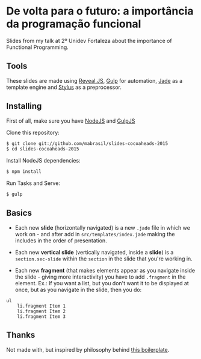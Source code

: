 # De volta para o futuro: a importância da programação funcional

Slides from my talk at 2º Unidev Fortaleza about the importance of Functional Programming.

## Tools

These slides are made using [Reveal.JS](http://lab.hakim.se/reveal-js/), [Gulp](http://gulpjs.com/) for
automation, [Jade](http://jade-lang.com/) as a template engine and [Stylus](http://learnboost.github.io/stylus/)
as a preprocessor.

## Installing

First of all, make sure you have [NodeJS](http://nodejs.org/) and [GulpJS](http://gulpjs.com/)

Clone this repository:

```sh
$ git clone git://github.com/mabrasil/slides-cocoaheads-2015
$ cd slides-cocoaheads-2015
```

Install NodeJS dependencies:

```sh
$ npm install
```

Run Tasks and Serve:

```sh
$ gulp
```

## Basics

- Each new **slide** (horizontally navigated) is a new `.jade` file in which we work on - and after add in
 `src/templates/index.jade` making the includes in the order of presentation.

- Each new **vertical slide** (vertically navigated, inside a **slide**) is a `section.sec-slide` within the `section`
 in the slide that you're working in.

- Each new **fragment** (that makes elements appear as you navigate inside the slide - giving more interactivity) you
 have to add `.fragment` in the element. Ex.: If you want a list, but you don't want it to be displayed at once, but as
 you navigate in the slide, then you do:

```jade
ul
    li.fragment Item 1
    li.fragment Item 2
    li.fragment Item 3
```

## Thanks

Not made with, but inspired by philosophy behind [this boilerplate](https://github.com/willianjusten/reveal-boilerplate).
